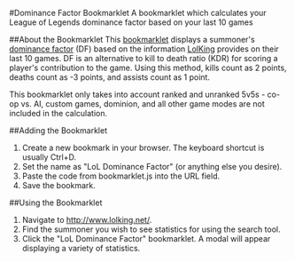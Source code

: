 #Dominance Factor Bookmarklet
A bookmarklet which calculates your League of Legends dominance factor based on your last 10 games

##About the Bookmarklet
This [bookmarklet](http://en.wikipedia.org/wiki/Bookmarklet) displays a summoner's [dominance factor](http://leagueoflegends.wikia.com/wiki/Kill_to_Death_Ratio) (DF) based on the information [LolKing](http://www.lolking.net/) provides on their last 10 games. DF is an alternative to kill to death ratio (KDR) for scoring a player's contribution to the game. Using this method, kills count as 2 points, deaths count as -3 points, and assists count as 1 point.

This bookmarklet only takes into account ranked and unranked 5v5s - co-op vs. AI, custom games, dominion, and all other game modes are not included in the calculation.

##Adding the Bookmarklet
1. Create a new bookmark in your browser. The keyboard shortcut is usually Ctrl+D.
2. Set the name as "LoL Dominance Factor" (or anything else you desire).
3. Paste the code from bookmarklet.js into the URL field.
4. Save the bookmark.

##Using the Bookmarklet
1. Navigate to http://www.lolking.net/.
2. Find the summoner you wish to see statistics for using the search tool.
3. Click the "LoL Dominance Factor" bookmarklet. A modal will appear displaying a variety of statistics.

